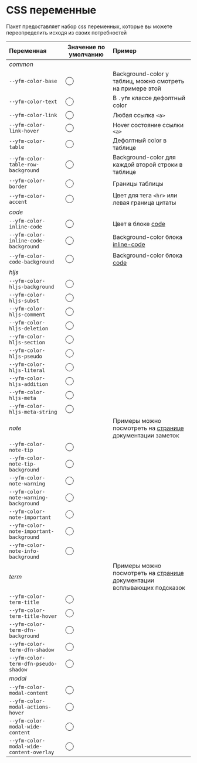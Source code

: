 # CSS переменные

Пакет предоставляет набор css переменных, которые вы можете переопределить исходя из своих потребностей


| Переменная | Значение по умолчанию | Пример |
| :--------- | :-------------------: | :----- |
| _common_ | | |
|`--yfm-color-base` | <span style="display:block;background-color:var(--yfm-color-base-private);width:20px;height:20px;border: 0.5px solid black;border-radius: 50%;" /> | Background-color у таблиц, можно смотреть на примере этой |
`--yfm-color-text` | <span style="display:block;background-color:var(--yfm-color-text-private);width:20px;height:20px;border: 0.5px solid black;border-radius: 50%;" /> | В `.yfm` классе дефолтный color |
`--yfm-color-link` | <span style="display:block;background-color:var(--yfm-color-link-private);width:20px;height:20px;border: 0.5px solid black;border-radius: 50%;" /> | Любая ссылка `<a>` |
`--yfm-color-link-hover` | <span style="display:block;background-color:var(--yfm-color-link-hover-private);width:20px;height:20px;border: 0.5px solid black;border-radius: 50%;" /> | Hover состояние ссылки `<a>` |
`--yfm-color-table` | <span style="display:block;background-color:var(--yfm-color-table-private);width:20px;height:20px;border: 0.5px solid black;border-radius: 50%;" /> | Дефолтный color в таблице |
`--yfm-color-table-row-background` | <span style="display:block;background-color:var(--yfm-color-table-row-background-private);width:20px;height:20px;border: 0.5px solid black;border-radius: 50%;" /> | Background-color для каждой второй строки в таблице |
`--yfm-color-border` | <span style="display:block;background-color:var(--yfm-color-border-private);width:20px;height:20px;border: 0.5px solid black;border-radius: 50%;" /> | Границы таблицы |
`--yfm-color-accent` | <span style="display:block;background-color:var(--yfm-color-accent-private);width:20px;height:20px;border: 0.5px solid black;border-radius: 50%;" /> | Цвет для тега `<hr>` или левая граница цитаты |
| _code_ | | |
`--yfm-color-inline-code` | <span style="display:block;background-color:var(--yfm-color-inline-code-private);width:20px;height:20px;border: 0.5px solid black;border-radius: 50%;" /> | Цвет в блоке [code](../../syntax/code.md)|
`--yfm-color-inline-code-background` | <span style="display:block;background-color:var(--yfm-color-inline-code-background-private);width:20px;height:20px;border: 0.5px solid black;border-radius: 50%;" /> | Background-color блока [inline-code](../../syntax/code.md#inline) |
`--yfm-color-code-background` | <span style="display:block;background-color:var(--yfm-color-code-background-private);width:20px;height:20px;border: 0.5px solid black;border-radius: 50%;" /> | Background-color блока [code](../../syntax/code.md#block) |
| _hljs_ | | |
`--yfm-color-hljs-background` | <span style="display:block;background-color:var(--yfm-color-hljs-background-private);width:20px;height:20px;border: 0.5px solid black;border-radius: 50%;" />
`--yfm-color-hljs-subst` | <span style="display:block;background-color:var(--yfm-color-hljs-subst-private);width:20px;height:20px;border: 0.5px solid black;border-radius: 50%;" />
`--yfm-color-hljs-comment` | <span style="display:block;background-color:var(--yfm-color-hljs-comment-private);width:20px;height:20px;border: 0.5px solid black;border-radius: 50%;" />
`--yfm-color-hljs-deletion` | <span style="display:block;background-color:var(--yfm-color-hljs-deletion-private);width:20px;height:20px;border: 0.5px solid black;border-radius: 50%;" />
`--yfm-color-hljs-section` | <span style="display:block;background-color:var(--yfm-color-hljs-section-private);width:20px;height:20px;border: 0.5px solid black;border-radius: 50%;" />
`--yfm-color-hljs-pseudo` | <span style="display:block;background-color:var(--yfm-color-hljs-pseudo-private);width:20px;height:20px;border: 0.5px solid black;border-radius: 50%;" />
`--yfm-color-hljs-literal` | <span style="display:block;background-color:var(--yfm-color-hljs-literal-private);width:20px;height:20px;border: 0.5px solid black;border-radius: 50%;" />
`--yfm-color-hljs-addition` | <span style="display:block;background-color:var(--yfm-color-hljs-addition-private);width:20px;height:20px;border: 0.5px solid black;border-radius: 50%;" />
`--yfm-color-hljs-meta` | <span style="display:block;background-color:var(--yfm-color-hljs-meta-private);width:20px;height:20px;border: 0.5px solid black;border-radius: 50%;" />
`--yfm-color-hljs-meta-string` | <span style="display:block;background-color:var(--yfm-color-hljs-meta-string-private);width:20px;height:20px;border: 0.5px solid black;border-radius: 50%;" />
| _note_ | | Примеры можно посмотреть на [странице](../../syntax/notes.md) документации заметок|
`--yfm-color-note-tip` | <span style="display:block;background-color:var(--yfm-color-note-tip-private);width:20px;height:20px;border: 0.5px solid black;border-radius: 50%;" />
`--yfm-color-note-tip-background` | <span style="display:block;background-color:var(--yfm-color-note-tip-background-private);width:20px;height:20px;border: 0.5px solid black;border-radius: 50%;" />
`--yfm-color-note-warning` | <span style="display:block;background-color:var(--yfm-color-note-warning-private);width:20px;height:20px;border: 0.5px solid black;border-radius: 50%;" />
`--yfm-color-note-warning-background` | <span style="display:block;background-color:var(--yfm-color-note-warning-background-private);width:20px;height:20px;border: 0.5px solid black;border-radius: 50%;" />
`--yfm-color-note-important` | <span style="display:block;background-color:var(--yfm-color-note-important-private);width:20px;height:20px;border: 0.5px solid black;border-radius: 50%;" />
`--yfm-color-note-important-background` | <span style="display:block;background-color:var(--yfm-color-note-important-background-private);width:20px;height:20px;border: 0.5px solid black;border-radius: 50%;" />
`--yfm-color-note-info-background` | <span style="display:block;background-color:var(--yfm-color-note-info-background-private);width:20px;height:20px;border: 0.5px solid black;border-radius: 50%;" />
| _term_ | | Примеры можно посмотреть на [странице](../../syntax/term.md) документации всплывающих подсказок|
`--yfm-color-term-title` | <span style="display:block;background-color:var(--yfm-color-term-title-private);width:20px;height:20px;border: 0.5px solid black;border-radius: 50%;" />
`--yfm-color-term-title-hover` | <span style="display:block;background-color:var(--yfm-color-term-title-hover-private);width:20px;height:20px;border: 0.5px solid black;border-radius: 50%;" />
`--yfm-color-term-dfn-background` | <span style="display:block;background-color:var(--yfm-color-term-dfn-background-private);width:20px;height:20px;border: 0.5px solid black;border-radius: 50%;" />
`--yfm-color-term-dfn-shadow` | <span style="display:block;background-color:var(--yfm-color-term-dfn-shadow-private);width:20px;height:20px;border: 0.5px solid black;border-radius: 50%;" />
`--yfm-color-term-dfn-pseudo-shadow` | <span style="display:block;background-color:var(--yfm-color-term-dfn-pseudo-shadow-private);width:20px;height:20px;border: 0.5px solid black;border-radius: 50%;" />
| _modal_ | | |
`--yfm-color-modal-content` | <span style="display:block;background-color:var(--yfm-color-modal-content-private);width:20px;height:20px;border: 0.5px solid black;border-radius: 50%;" />
`--yfm-color-modal-actions-hover` | <span style="display:block;background-color:var(--yfm-color-modal-actions-hover-private);width:20px;height:20px;border: 0.5px solid black;border-radius: 50%;" />
`--yfm-color-modal-wide-content` | <span style="display:block;background-color:var(--yfm-color-modal-wide-content-private);width:20px;height:20px;border: 0.5px solid black;border-radius: 50%;" />
`--yfm-color-modal-wide-content-overlay` | <span style="display:block;background-color:var(--yfm-color-modal-wide-content-overlay-private);width:20px;height:20px;border: 0.5px solid black;border-radius: 50%;" />